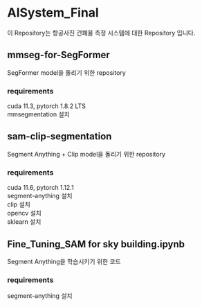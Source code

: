 # AISystem_Final
이 Repository는 항공사진 건폐율 측정 시스템에 대한 Repository 입니다.

## mmseg-for-SegFormer  
SegFormer model을 돌리기 위한 repository  

### requirements
cuda 11.3, pytorch 1.8.2 LTS  
mmsegmentation 설치  

## sam-clip-segmentation
Segment Anything + Clip model을 돌리기 위한 repository  

### requirements
cuda 11.6, pytorch 1.12.1  
segment-anything 설치  
clip 설치  
opencv 설치  
sklearn 설치  

## Fine_Tuning_SAM for sky building.ipynb
Segment Anything을 학습시키기 위한 코드  

### requirements
segment-anything 설치  
